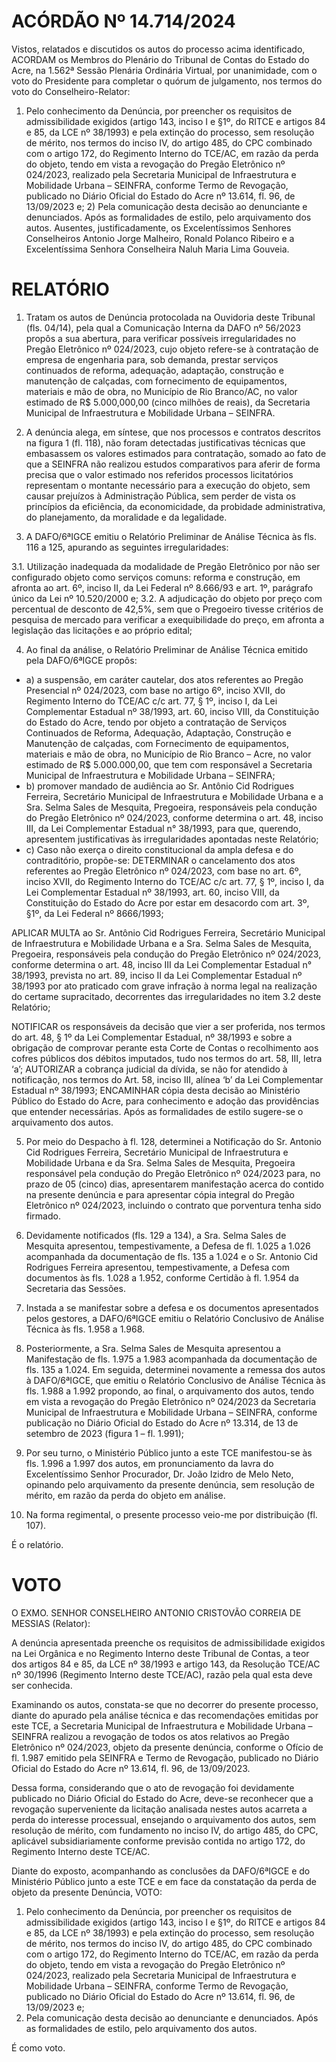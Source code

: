 # ACÓRDÃO Nº 14.714/2024

Vistos, relatados e discutidos os autos do processo acima identificado, ACORDAM os Membros do Plenário do Tribunal de Contas do Estado do Acre, na 1.562ª Sessão Plenária Ordinária Virtual, por unanimidade, com o voto do Presidente para completar o quórum de julgamento, nos termos do voto do Conselheiro-Relator:

1. Pelo conhecimento da Denúncia, por preencher os requisitos de admissibilidade exigidos (artigo 143, inciso I e §1º, do RITCE e artigos 84 e 85, da LCE nº 38/1993) e pela extinção do processo, sem resolução de mérito, nos termos do inciso IV, do artigo 485, do CPC combinado com o artigo 172, do Regimento Interno do TCE/AC, em razão da perda do objeto, tendo em vista a revogação do Pregão Eletrônico nº 024/2023, realizado pela Secretaria Municipal de Infraestrutura e Mobilidade Urbana – SEINFRA, conforme Termo de Revogação, publicado no Diário Oficial do Estado do Acre nº 13.614, fl. 96, de 13/09/2023 e; 2) Pela comunicação desta decisão ao denunciante e denunciados. Após as formalidades de estilo, pelo arquivamento dos autos. Ausentes, justificadamente, os Excelentíssimos Senhores Conselheiros Antonio Jorge Malheiro, Ronald Polanco Ribeiro e a Excelentíssima Senhora Conselheira Naluh Maria Lima Gouveia.

# RELATÓRIO

1. Tratam os autos de Denúncia protocolada na Ouvidoria deste Tribunal (fls. 04/14), pela qual a Comunicação Interna da DAFO nº 56/2023 propôs a sua abertura, para verificar possíveis irregularidades no Pregão Eletrônico nº 024/2023, cujo objeto refere-se à contratação de empresa de engenharia para, sob demanda, prestar serviços continuados de reforma, adequação, adaptação, construção e manutenção de calçadas, com fornecimento de equipamentos, materiais e mão de obra, no Município de Rio Branco/AC, no valor estimado de R$ 5.000,000,00 (cinco milhões de reais), da Secretaria Municipal de Infraestrutura e Mobilidade Urbana – SEINFRA.

2. A denúncia alega, em síntese, que nos processos e contratos descritos na figura 1 (fl. 118), não foram detectadas justificativas técnicas que embasassem os valores estimados para contratação, somado ao fato de que a SEINFRA não realizou estudos comparativos para aferir de forma precisa que o valor estimado nos referidos processos licitatórios representam o montante necessário para a execução do objeto, sem causar prejuízos à Administração Pública, sem perder de vista os princípios da eficiência, da economicidade, da probidade administrativa, do planejamento, da moralidade e da legalidade.

3. A DAFO/6ªIGCE emitiu o Relatório Preliminar de Análise Técnica às fls. 116 a 125, apurando as seguintes irregularidades:

3.1. Utilização inadequada da modalidade de Pregão Eletrônico por não ser configurado objeto como serviços comuns: reforma e construção, em afronta ao art. 6º, inciso II, da Lei Federal nº 8.666/93 e art. 1º, parágrafo único da Lei nº 10.520/2000 e;
3.2. A adjudicação do objeto por preço com percentual de desconto de 42,5%, sem que o Pregoeiro tivesse critérios de pesquisa de mercado para verificar a exequibilidade do preço, em afronta a legislação das licitações e ao próprio edital;

4. Ao final da análise, o Relatório Preliminar de Análise Técnica emitido pela DAFO/6ªIGCE propôs:

- a) a suspensão, em caráter cautelar, dos atos referentes ao Pregão Presencial nº 024/2023, com base no artigo 6º, inciso XVII, do Regimento Interno do TCE/AC c/c art. 77, § 1º, inciso I, da Lei Complementar Estadual nº 38/1993, art. 60, inciso VIII, da Constituição do Estado do Acre, tendo por objeto a contratação de Serviços Continuados de Reforma, Adequação, Adaptação, Construção e Manutenção de calçadas, com Fornecimento de equipamentos, materiais e mão de obra, no Município de Rio Branco – Acre, no valor estimado de R$ 5.000.000,00, que tem com responsável a Secretaria Municipal de Infraestrutura e Mobilidade Urbana – SEINFRA;
- b) promover mandado de audiência ao Sr. Antônio Cid Rodrigues Ferreira, Secretário Municipal de Infraestrutura e Mobilidade Urbana e a Sra. Selma Sales de Mesquita, Pregoeira, responsáveis pela condução do Pregão Eletrônico nº 024/2023, conforme determina o art. 48, inciso III, da Lei Complementar Estadual n° 38/1993, para que, querendo, apresentem justificativas às irregularidades apontadas neste Relatório;
- c) Caso não exerça o direito constitucional da ampla defesa e do contraditório, propõe-se: DETERMINAR o cancelamento dos atos referentes ao Pregão Eletrônico nº 024/2023, com base no art. 6º, inciso XVII, do Regimento Interno do TCE/AC c/c art. 77, § 1º, inciso I, da Lei Complementar Estadual nº 38/1993, art. 60, inciso VIII, da Constituição do Estado do Acre por estar em desacordo com art. 3º, §1º, da Lei Federal nº 8666/1993;

APLICAR MULTA ao Sr. Antônio Cid Rodrigues Ferreira, Secretário Municipal de Infraestrutura e Mobilidade Urbana e a Sra. Selma Sales de Mesquita, Pregoeira, responsáveis pela condução do Pregão Eletrônico nº 024/2023, conforme determina o art. 48, inciso III da Lei Complementar Estadual n° 38/1993, prevista no art. 89, inciso II da Lei Complementar Estadual nº 38/1993 por ato praticado com grave infração à norma legal na realização do certame supracitado, decorrentes das irregularidades no item 3.2 deste Relatório;

NOTIFICAR os responsáveis da decisão que vier a ser proferida, nos termos do art. 48, § 1º da Lei Complementar Estadual, nº 38/1993 e sobre a obrigação de comprovar perante esta Corte de Contas o recolhimento aos cofres públicos dos débitos imputados, tudo nos termos do art. 58, III, letra ‘a’; AUTORIZAR a cobrança judicial da dívida, se não for atendido à notificação, nos termos do Art. 58, inciso III, alínea ‘b’ da Lei Complementar Estadual nº 38/1993; ENCAMINHAR cópia desta decisão ao Ministério Público do Estado do Acre, para conhecimento e adoção das providências que entender necessárias. Após as formalidades de estilo sugere-se o arquivamento dos autos.

5. Por meio do Despacho à fl. 128, determinei a Notificação do Sr. Antonio Cid Rodrigues Ferreira, Secretário Municipal de Infraestrutura e Mobilidade Urbana e da Sra. Selma Sales de Mesquita, Pregoeira responsável pela condução do Pregão Eletrônico nº 024/2023 para, no prazo de 05 (cinco) dias, apresentarem manifestação acerca do contido na presente denúncia e para apresentar cópia integral do Pregão Eletrônico nº 024/2023, incluindo o contrato que porventura tenha sido firmado.

6. Devidamente notificados (fls. 129 a 134), a Sra. Selma Sales de Mesquita apresentou, tempestivamente, a Defesa de fl. 1.025 a 1.026 acompanhada da documentação de fls. 135 a 1.024 e o Sr. Antonio Cid Rodrigues Ferreira apresentou, tempestivamente, a Defesa com documentos às fls. 1.028 a 1.952, conforme Certidão à fl. 1.954 da Secretaria das Sessões.

7. Instada a se manifestar sobre a defesa e os documentos apresentados pelos gestores, a DAFO/6ªIGCE emitiu o Relatório Conclusivo de Análise Técnica às fls. 1.958 a 1.968.

8. Posteriormente, a Sra. Selma Sales de Mesquita apresentou a Manifestação de fls. 1.975 a 1.983 acompanhada da documentação de fls. 135 a 1.024. Em seguida, determinei novamente a remessa dos autos à DAFO/6ªIGCE, que emitiu o Relatório Conclusivo de Análise Técnica às fls. 1.988 a 1.992 propondo, ao final, o arquivamento dos autos, tendo em vista a revogação do Pregão Eletrônico nº 024/2023 da Secretaria Municipal de Infraestrutura e Mobilidade Urbana – SEINFRA, conforme publicação no Diário Oficial do Estado do Acre nº 13.314, de 13 de setembro de 2023 (figura 1 – fl. 1.991);

9. Por seu turno, o Ministério Público junto a este TCE manifestou-se às fls. 1.996 a 1.997 dos autos, em pronunciamento da lavra do Excelentíssimo Senhor Procurador, Dr. João Izidro de Melo Neto, opinando pelo arquivamento da presente denúncia, sem resolução de mérito, em razão da perda do objeto em análise.

10. Na forma regimental, o presente processo veio-me por distribuição (fl. 107).

É o relatório.

# VOTO

O EXMO. SENHOR CONSELHEIRO ANTONIO CRISTOVÃO CORREIA DE MESSIAS (Relator):

A denúncia apresentada preenche os requisitos de admissibilidade exigidos na Lei Orgânica e no Regimento Interno deste Tribunal de Contas, a teor dos artigos 84 e 85, da LCE nº 38/1993 e artigo 143, da Resolução TCE/AC nº 30/1996 (Regimento Interno deste TCE/AC), razão pela qual esta deve ser conhecida.

Examinando os autos, constata-se que no decorrer do presente processo, diante do apurado pela análise técnica e das recomendações emitidas por este TCE, a Secretaria Municipal de Infraestrutura e Mobilidade Urbana – SEINFRA realizou a revogação de todos os atos relativos ao Pregão Eletrônico nº 024/2023, objeto da presente denúncia, conforme o Ofício de fl. 1.987 emitido pela SEINFRA e Termo de Revogação, publicado no Diário Oficial do Estado do Acre nº 13.614, fl. 96, de 13/09/2023.

Dessa forma, considerando que o ato de revogação foi devidamente publicado no Diário Oficial do Estado do Acre, deve-se reconhecer que a revogação superveniente da licitação analisada nestes autos acarreta a perda do interesse processual, ensejando o arquivamento dos autos, sem resolução de mérito, com fundamento no inciso IV, do artigo 485, do CPC, aplicável subsidiariamente conforme previsão contida no artigo 172, do Regimento Interno deste TCE/AC.

Diante do exposto, acompanhando as conclusões da DAFO/6ªIGCE e do Ministério Público junto a este TCE e em face da constatação da perda de objeto da presente Denúncia, VOTO:

1. Pelo conhecimento da Denúncia, por preencher os requisitos de admissibilidade exigidos (artigo 143, inciso I e §1º, do RITCE e artigos 84 e 85, da LCE nº 38/1993) e pela extinção do processo, sem resolução de mérito, nos termos do inciso IV, do artigo 485, do CPC combinado com o artigo 172, do Regimento Interno do TCE/AC, em razão da perda do objeto, tendo em vista a revogação do Pregão Eletrônico nº 024/2023, realizado pela Secretaria Municipal de Infraestrutura e Mobilidade Urbana – SEINFRA, conforme Termo de Revogação, publicado no Diário Oficial do Estado do Acre nº 13.614, fl. 96, de 13/09/2023 e;
2. Pela comunicação desta decisão ao denunciante e denunciados. Após as formalidades de estilo, pelo arquivamento dos autos.

É como voto.
